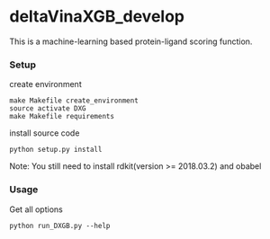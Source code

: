 # deltaVinaXGB_develop
This is a machine-learning based protein-ligand scoring function.
### Setup
create environment
```
make Makefile create_environment
source activate DXG
make Makefile requirements
```
install source code
```
python setup.py install
```
Note: You still need to install rdkit(version >= 2018.03.2) and obabel 

### Usage 

Get all options

```
python run_DXGB.py --help
```
